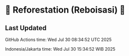 
# 🌳 Reforestation (Reboisasi) 🌲

## Last Updated

GitHub Actions time: Wed Jul 30 08:34:52 UTC 2025

Indonesia/Jakarta time: Wed Jul 30 15:34:52 WIB 2025
